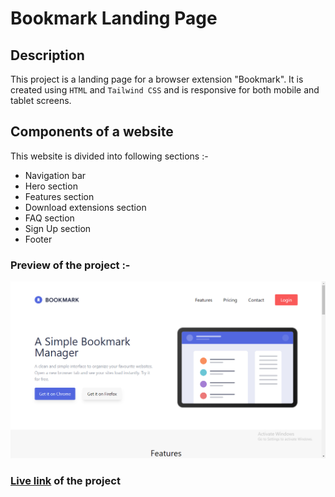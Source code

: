 # Bookmark Landing Page

## Description

This project is a landing page for a browser extension "Bookmark". It is created using `HTML` and `Tailwind CSS` and is responsive for both mobile and tablet screens.

## Components of a website

This website is divided into following sections :-

- Navigation bar
- Hero section
- Features section
- Download extensions section
- FAQ section
- Sign Up section
- Footer

### Preview of the project :-

![Preview](<./previews/Screenshot%20(69).png>)

### [Live link](https://bookmark-landing-page-rxeu.vercel.app/) of the project

